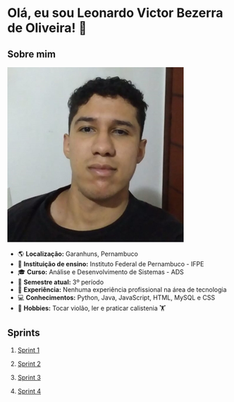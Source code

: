 # **Olá, eu sou Leonardo Victor Bezerra de Oliveira!** 👋

## Sobre mim
![Foto_git](assets/Fotogit.jpg)
- 🌎 **Localização:** Garanhuns, Pernambuco
- 🏫 **Instituição de ensino:** Instituto Federal de Pernambuco - IFPE
- 🎓 **Curso:** Análise e Desenvolvimento de Sistemas - ADS 
- 📖 **Semestre atual:** 3º período
- 💼 **Experiência:** Nenhuma experiência profissional na área de tecnologia
- 💻 **Conhecimentos:** Python, Java, JavaScript, HTML, MySQL e CSS
- 🎸 **Hobbies:** Tocar violão, ler e praticar calistenia 🏋️

## Sprints
1. [Sprint 1](Sprint1/)

2. [Sprint 2](Sprint2/)

3. [Sprint 3](Sprint3/)

4. [Sprint 4](Sprint4/)

